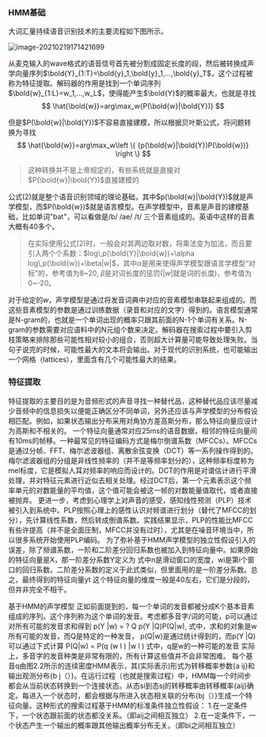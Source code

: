 ### HMM基础

大词汇量持续语音识别技术的主要流程如下图所示。

![image-20210219171421699](C:\Users\chenyifei\AppData\Roaming\Typora\typora-user-images\image-20210219171421699.png)

从麦克输入的wave格式的语音信号首先被分割成固定长度的段，然后被转换成声学向量序列$\bold{Y}_{1:T}=\bold{y}_1,\bold{y}_1,...,\bold{y}_T$，这个过程被称为特征提取。解码器的作用是找到一个单词序列$\bold{w}_{1:L}=w_1,...,w_L$，使得能产生$\bold{Y}$的概率最大，也就是寻找
$$
\hat{\bold{w}}=arg\max_w{P(\bold{w}|\bold{Y})}
$$

但是$P(\bold{w}|\bold{Y})$不容易直接建模，所以根据贝叶斯公式，将问题转换为寻找
$$
\hat{\bold{w}}=arg\max_w\left \{ {p(\bold{w}|\bold{Y})P(\bold{w})} \right \}
$$

> 这种转换并不是上帝规定的，有些系统就是直接对$P(\bold{w}|\bold{Y})$直接建模的

公式(2)就是整个语音识别领域的理论基础，其中$p(\bold{w}|\bold{Y})$就是声学模型，而$P(\bold{w})$就是语言模型。在声学模型中，音素是声音的建模基础，比如单词"bat"，可以看做是/b/ /ae/ /t/ 三个音素组成的。英语中这样的音素大概有40多个。

> 在实际使用公式(2)时，一般会对其两边取对数，将乘法变为加法，而且要引入两个个系数：$log\,p(\bold{Y}|\bold{w})+\alpha log\,p(\bold{w})+\beta|w|$，其中$\alpha$是用来使得声学模型跟语言学模型“对标”的，参考值为8~20, $\beta$是对词长度的惩罚($|w|$就是词的长度)，参考值为0~-20。

对于给定的$w$，声学模型是通过将发音词典中对应的音素模型串联起来组成的。而这些音素模型的参数是通过训练数据（录音和对应的文字）得到的。语言模型通常是N-gram​的，也就是一个单词出现的概率只跟其前面的N-1个单词有关系。N-gram的参数需要对应语料中的N元组个数来决定。解码器在搜索过程中要引入剪枝策略来排除那些可能性相对较小的组合，否则超大计算量可能导致处理失败。当句子说完的时候，可能性最大的文本将会输出。对于现代的识别系统，也可能输出一个网格（lattices），里面含有几个可能性最大的结果。

### 特征提取

特征提取的主要目的是为音频形式的声音寻找一种替代品，这种替代品应该尽量减少音频中的信息损失以便能正确区分不同单词，另外还应该与声学模型的分布假设相匹配。例如，如果状态输出分布采用对角协方差高斯分布，那么特征向量应设计为高斯和不相关的。
一个特征向量通常对应25ms的语音数据，相邻的特征向量间有10ms的帧移。一种最常见的特征编码方式是梅尔倒谱系数（MFCCs）。MFCCs是通过分帧、FFT、梅尔滤波器组、离散余弦变换（DCT）等一系列操作得到的。梅尔滤波器组的分组是非线性频率的（并不是等频率划分的），这种频率标度称为mel标度，它是模拟人耳对频率的响应而设计的。DCT的作用是对谱估计进行平滑处理，并对特征元素进行近似去相关处理。经过DCT后，第一个元素表示这个频率单元的对数能量的平均值，这个值可能会被这一帧的对数能量值取代，或者直接被抛弃。
更进一步，考虑到心理学上对声音的感受，感知线性预测（PLP）技术被引入到系统中。PLP按照心理上的感性认识对频谱进行划分（替代了MFCC的划分），先计算线性系数，然后转成倒谱系数。实践结果显示，PLP的性能比MFCC有些许提高（并不是全面压制，MFCC并没有过时），尤其是在噪音环境当中，所以很多系统开始使用PLP编码。
为了弥补基于HMM声学模型的独立性假设引入的误差，除了频谱系数，一阶和二阶差分回归系数也被加入到特征向量中。如果原始的特征向量是X，那一阶差分系数Y定义为
式中n是滑动窗口的宽度，wi是第i个窗口的回归系数。二阶差分系数的定义于此式类似，但里面用的是一阶差分系数。总之，最终得到的特征向量yt
这个特征向量的维度一般是40左右，它们是分段的，但并非完全不相干。

基于HMM的声学模型
正如前面提到的，每一个单词的发音都被分成K个基本音素组成的序列。这个序列称为这个单词的发音。考虑都多音字/词的可能，p可以通过对所有可能的发音求和得到
p(Y |w) = ? Q p(Y |Q)P(Q|w), 
式中，求和的对象是w所有可能的发音，而Q是特定的一种发音，
p(Q|w)是通过统计得到的，而p(Y |Q)可以通过下式计算
P(Q|w) = P(q (w l ) |w l )
式中，q是w的一种可能的发音
实际上，多音字的发音种类是非常有限的，所有计算这些值并不会非常困难。
每个基音q由图2.2所示的连续密度HMM表示，其(实际表示)形式为转移概率参数{a ij}和输出观测分布{b j（）}。在运行过程（也就是搜索过程）中，HMM每一个时间步都会从当前状态转换到一个连接状态。从态si到态sj的转移概率由转移概率{aij}确定。每进入一个状态时，都会根据与所进入状态相关联的分布{bj（）}生成一个特征向量。这种形式的搜索过程基于HMM的标准条件独立性假设：
1.在一定条件下，一个状态跟前面的状态都没关系。（即aij之间相互独立）
2.在一定条件下，一个状态产生一个输出的概率跟其他输出概率分布无关。（即bi之间相互独立）